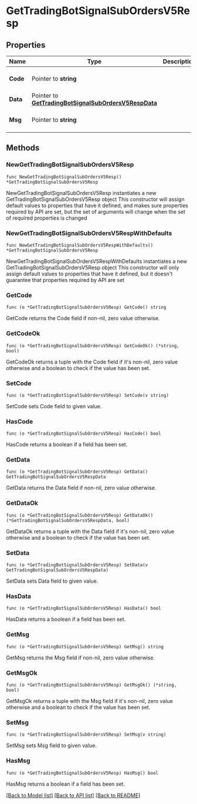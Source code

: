 # GetTradingBotSignalSubOrdersV5Resp

## Properties

Name | Type | Description | Notes
------------ | ------------- | ------------- | -------------
**Code** | Pointer to **string** |  | [optional] [default to ""]
**Data** | Pointer to [**GetTradingBotSignalSubOrdersV5RespData**](GetTradingBotSignalSubOrdersV5RespData.md) |  | [optional] 
**Msg** | Pointer to **string** |  | [optional] [default to ""]

## Methods

### NewGetTradingBotSignalSubOrdersV5Resp

`func NewGetTradingBotSignalSubOrdersV5Resp() *GetTradingBotSignalSubOrdersV5Resp`

NewGetTradingBotSignalSubOrdersV5Resp instantiates a new GetTradingBotSignalSubOrdersV5Resp object
This constructor will assign default values to properties that have it defined,
and makes sure properties required by API are set, but the set of arguments
will change when the set of required properties is changed

### NewGetTradingBotSignalSubOrdersV5RespWithDefaults

`func NewGetTradingBotSignalSubOrdersV5RespWithDefaults() *GetTradingBotSignalSubOrdersV5Resp`

NewGetTradingBotSignalSubOrdersV5RespWithDefaults instantiates a new GetTradingBotSignalSubOrdersV5Resp object
This constructor will only assign default values to properties that have it defined,
but it doesn't guarantee that properties required by API are set

### GetCode

`func (o *GetTradingBotSignalSubOrdersV5Resp) GetCode() string`

GetCode returns the Code field if non-nil, zero value otherwise.

### GetCodeOk

`func (o *GetTradingBotSignalSubOrdersV5Resp) GetCodeOk() (*string, bool)`

GetCodeOk returns a tuple with the Code field if it's non-nil, zero value otherwise
and a boolean to check if the value has been set.

### SetCode

`func (o *GetTradingBotSignalSubOrdersV5Resp) SetCode(v string)`

SetCode sets Code field to given value.

### HasCode

`func (o *GetTradingBotSignalSubOrdersV5Resp) HasCode() bool`

HasCode returns a boolean if a field has been set.

### GetData

`func (o *GetTradingBotSignalSubOrdersV5Resp) GetData() GetTradingBotSignalSubOrdersV5RespData`

GetData returns the Data field if non-nil, zero value otherwise.

### GetDataOk

`func (o *GetTradingBotSignalSubOrdersV5Resp) GetDataOk() (*GetTradingBotSignalSubOrdersV5RespData, bool)`

GetDataOk returns a tuple with the Data field if it's non-nil, zero value otherwise
and a boolean to check if the value has been set.

### SetData

`func (o *GetTradingBotSignalSubOrdersV5Resp) SetData(v GetTradingBotSignalSubOrdersV5RespData)`

SetData sets Data field to given value.

### HasData

`func (o *GetTradingBotSignalSubOrdersV5Resp) HasData() bool`

HasData returns a boolean if a field has been set.

### GetMsg

`func (o *GetTradingBotSignalSubOrdersV5Resp) GetMsg() string`

GetMsg returns the Msg field if non-nil, zero value otherwise.

### GetMsgOk

`func (o *GetTradingBotSignalSubOrdersV5Resp) GetMsgOk() (*string, bool)`

GetMsgOk returns a tuple with the Msg field if it's non-nil, zero value otherwise
and a boolean to check if the value has been set.

### SetMsg

`func (o *GetTradingBotSignalSubOrdersV5Resp) SetMsg(v string)`

SetMsg sets Msg field to given value.

### HasMsg

`func (o *GetTradingBotSignalSubOrdersV5Resp) HasMsg() bool`

HasMsg returns a boolean if a field has been set.


[[Back to Model list]](../README.md#documentation-for-models) [[Back to API list]](../README.md#documentation-for-api-endpoints) [[Back to README]](../README.md)



